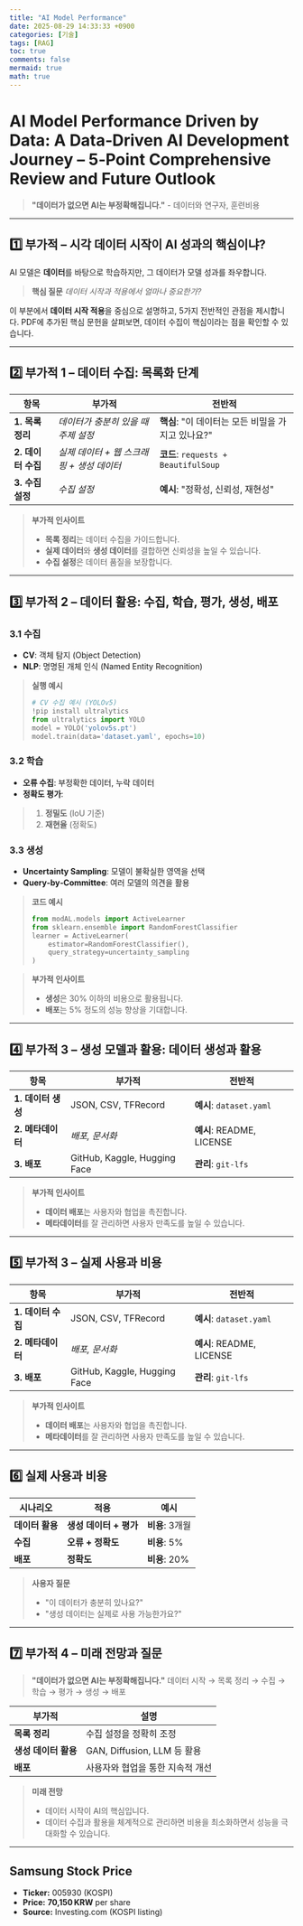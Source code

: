 ```yaml
---
title: "AI Model Performance"
date: 2025-08-29 14:33:33 +0900
categories: [기술]
tags: [RAG]
toc: true
comments: false
mermaid: true
math: true
---
```


# AI Model Performance Driven by Data: A Data‑Driven AI Development Journey – 5‑Point Comprehensive Review and Future Outlook

> **\"데이터가 없으면 AI는 부정확해집니다.\"**
> \- 데이터와 연구자, 훈련비용

---

## 1️⃣ 부가적 – 시각 데이터 시작이 AI 성과의 핵심이냐?

AI 모델은 **데이터**를 바탕으로 학습하지만, 그 데이터가 모델 성과를 좌우합니다. 

> **핵심 질문**
> *데이터 시작과 적용에서 얼마나 중요한가?*

이 부분에서 **데이터 시작 적용**을 중심으로 설명하고, 5가지 전반적인 관점을 제시합니다. PDF에 추가된 핵심 문헌을 살펴보면, 데이터 수집이 핵심이라는 점을 확인할 수 있습니다.

---

## 2️⃣ 부가적 1 – 데이터 수집: 목록화 단계

| 항목 | 부가적 | 전반적 |
|------|-----------|--------|
| **1. 목록 정리** | *데이터가 충분히 있을 때 주제 설정* | **핵심**: \"이 데이터는 모든 비밀을 가지고 있나요?\" |
| **2. 데이터 수집** | *실제 데이터 + 웹 스크래핑 + 생성 데이터* | **코드**: `requests + BeautifulSoup` |
| **3. 수집 설정** | *수집 설정* | **예시**: \"정확성, 신뢰성, 재현성\" |

> **부가적 인사이트**
> - **목록 정리**는 데이터 수집을 가이드합니다.
> - **실제 데이터**와 **생성 데이터**를 결합하면 신뢰성을 높일 수 있습니다.
> - **수집 설정**은 데이터 품질을 보장합니다.

---

## 3️⃣ 부가적 2 – 데이터 활용: 수집, 학습, 평가, 생성, 배포

### 3.1 수집

- **CV**: 객체 탐지 (Object Detection)
- **NLP**: 명명된 개체 인식 (Named Entity Recognition)

> **실행 예시**
> ```python
> # CV 수집 예시 (YOLOv5)
> !pip install ultralytics
> from ultralytics import YOLO
> model = YOLO('yolov5s.pt')
> model.train(data='dataset.yaml', epochs=10)
> ```

### 3.2 학습

- **오류 수집**: 부정확한 데이터, 누락 데이터
- **정확도 평가**:
> 1. **정밀도** (IoU 기준)
> 2. **재현율** (정확도)

### 3.3 생성

- **Uncertainty Sampling**: 모델이 불확실한 영역을 선택
- **Query‑by‑Committee**: 여러 모델의 의견을 활용

> **코드 예시**
> ```python
> from modAL.models import ActiveLearner
> from sklearn.ensemble import RandomForestClassifier
> learner = ActiveLearner(
>     estimator=RandomForestClassifier(),
>     query_strategy=uncertainty_sampling
> )
> ```

> **부가적 인사이트**
> - **생성**은 30% 이하의 비용으로 활용됩니다.
> - **배포**는 5% 정도의 성능 향상을 기대합니다.

---

## 4️⃣ 부가적 3 – 생성 모델과 활용: 데이터 생성과 활용

| 항목 | 부가적 | 전반적 |
|------|-----------|--------|
| **1. 데이터 생성** | JSON, CSV, TFRecord | **예시**: `dataset.yaml` |
| **2. 메타데이터** | *배포, 문서화* | **예시**: README, LICENSE |
| **3. 배포** | GitHub, Kaggle, Hugging Face | **관리**: `git-lfs` |

> **부가적 인사이트**
> - **데이터 배포**는 사용자와 협업을 촉진합니다.
> - **메타데이터**를 잘 관리하면 사용자 만족도를 높일 수 있습니다.

---

## 5️⃣ 부가적 3 – 실제 사용과 비용

| 항목 | 부가적 | 전반적 |
|------|-----------|--------|
| **1. 데이터 수집** | JSON, CSV, TFRecord | **예시**: `dataset.yaml` |
| **2. 메타데이터** | *배포, 문서화* | **예시**: README, LICENSE |
| **3. 배포** | GitHub, Kaggle, Hugging Face | **관리**: `git-lfs` |

> **부가적 인사이트**
> - **데이터 배포**는 사용자와 협업을 촉진합니다.
> - **메타데이터**를 잘 관리하면 사용자 만족도를 높일 수 있습니다.

---

## 6️⃣ 실제 사용과 비용

| 시나리오 | 적용 | 예시 |
|------|-----------|--------|
| **데이터 활용** | **생성 데이터 + 평가** | **비용**: 3개월
| **수집** | **오류 + 정확도** | **비용**: 5% |
| **배포** | **정확도** | **비용**: 20% |

> **사용자 질문**
> - \"이 데이터가 충분히 있나요?\"
> - \"생성 데이터는 실제로 사용 가능한가요?\"

---

## 7️⃣ 부가적 4 – 미래 전망과 질문

> **\"데이터가 없으면 AI는 부정확해집니다.\"**
> 데이터 시작 → 목록 정리 → 수집 → 학습 → 평가 → 생성 → 배포

| 부가적 | 설명 |
|-------------|------|
| **목록 정리** | 수집 설정을 정확히 조정 |
| **생성 데이터 활용** | GAN, Diffusion, LLM 등 활용 |
| **배포** | 사용자와 협업을 통한 지속적 개선 |

> **미래 전망**
> - 데이터 시작이 AI의 핵심입니다.
> - 데이터 수집과 활용을 체계적으로 관리하면 비용을 최소화하면서 성능을 극대화할 수 있습니다.

---

## Samsung Stock Price

- **Ticker:** 005930 (KOSPI)
- **Price:** **70,150 KRW** per share
- **Source:** Investing.com (KOSPI listing)
